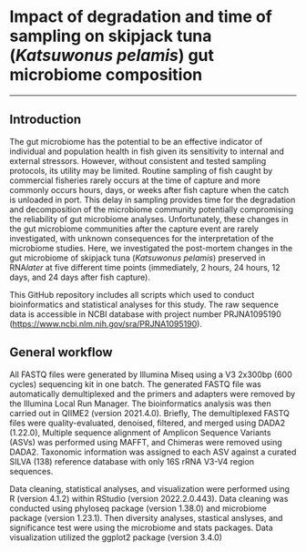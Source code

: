 # Impact of degradation and time of sampling on skipjack tuna (*Katsuwonus pelamis*) gut microbiome composition
------------------------

## Introduction
The gut microbiome has the potential to be an effective indicator of individual and population health in fish given its sensitivity to internal and external stressors. However, without consistent and tested sampling protocols, its utility may be limited. Routine sampling of fish caught by commercial fisheries rarely occurs at the time of capture and more commonly occurs hours, days, or weeks after fish capture when the catch is unloaded in port. This delay in sampling provides time for the degradation and decomposition of the microbiome community potentially compromising the reliability of gut microbiome analyses. Unfortunately, these changes in the gut microbiome communities after the capture event are rarely investigated, with unknown consequences for the interpretation of the microbiome studies. Here, we investigated the post-mortem changes in the gut microbiome of skipjack tuna (*Katsuwonus pelamis*) preserved in RNA*later* at five different time points (immediately, 2 hours, 24 hours, 12 days, and 24 days after fish capture). 

This GitHub repository includes all scripts which used to conduct bioinformatics and statistical analyses for this study. The raw sequence data is accessible in NCBI database with project number PRJNA1095190 (https://www.ncbi.nlm.nih.gov/sra/PRJNA1095190).


## General workflow
All FASTQ files were generated by Illumina Miseq using a V3 2x300bp (600 cycles) sequencing kit in one batch. The generated FASTQ file was automatically demultiplexed and the primers and adapters were removed by the Illumina Local Run Manager. 
The bioinformatics analysis was then carried out in QIIME2 (version 2021.4.0). Briefly, The demultiplexed FASTQ files were quality-evaluated, denoised, filtered, and merged using DADA2 (1.22.0), Multiple sequence alignment of Amplicon Sequence Variants (ASVs) was performed using MAFFT, and Chimeras were removed using DADA2.
Taxonomic information was assigned to each ASV against a curated SILVA (138) reference database with only 16S rRNA V3-V4 region sequences. 

Data cleaning, statistical analyses, and visualization were performed using R (version 4.1.2) within RStudio (version 2022.2.0.443). Data cleaning was conducted using phyloseq package (version 1.38.0) and microbiome package (version 1.23.1). Then diversity analyses, stastical anslyses, and significance test were using the microbiome and stats packages. Data visualization utilized the ggplot2 package (version 3.4.0) 
